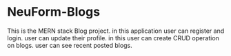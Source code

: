 # NeuForm-Blogs
This is the MERN stack Blog project. in this application user can register and login. user can update their profile. in this user can create CRUD operation on blogs. user can see recent posted blogs. 
